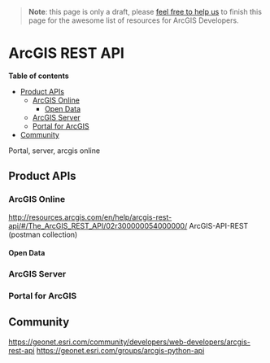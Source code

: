 > **Note**: this page is only a draft, please [feel free to help us](https://github.com/hhkaos/awesome-arcgis#contributions) to finish this page for the awesome list of resources for ArcGIS Developers.

# ArcGIS REST API
<!-- START doctoc generated TOC please keep comment here to allow auto update -->
<!-- DON'T EDIT THIS SECTION, INSTEAD RE-RUN doctoc TO UPDATE -->
**Table of contents**

- [Product APIs](#product-apis)
  - [ArcGIS Online](#arcgis-online)
    - [Open Data](#open-data)
  - [ArcGIS Server](#arcgis-server)
  - [Portal for ArcGIS](#portal-for-arcgis)
- [Community](#community)

<!-- END doctoc generated TOC please keep comment here to allow auto update -->

Portal, server, arcgis online

## Product APIs
### ArcGIS Online
http://resources.arcgis.com/en/help/arcgis-rest-api/#/The_ArcGIS_REST_API/02r300000054000000/
ArcGIS-API-REST (postman collection)

#### Open Data

### ArcGIS Server

### Portal for ArcGIS



## Community
https://geonet.esri.com/community/developers/web-developers/arcgis-rest-api
https://geonet.esri.com/groups/arcgis-python-api
